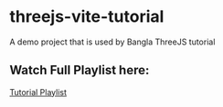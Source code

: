 # threejs-vite-tutorial
A demo project that is used by Bangla ThreeJS tutorial

## Watch Full Playlist here:
[Tutorial Playlist](https://youtube.com/playlist?list=PLfXm149Huwp--L1-W02j0gGYOwY1UEo_V&si=-taxeP3HE6qzllQW)
